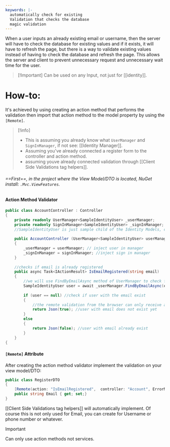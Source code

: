 ```yaml
---
keywords: |-
  automatically check for existing 
  Validation that checks the database
  magic validation
---
```

When a user inputs an already existing email or username, then the server will have to check the database for existing values and if it exists, it will have to refresh the page, but there is a way to validate existing values instead of having to check the database and refresh the page.
This allows the server and client to prevent unnecessary request and unnecessary wait time for the user.
>[!Important] Can be used on any Input, not just for [[identity]].
# How-to:
It's achieved by using creating an action method that performs the validation then import that action method to the model property by using the `[Remote]`.
>[!info]
> - This is assuming you already know what `UserManager` and `SignInManager`, if not see: [[Identity Manager]].
> - Assuming you've already connected a register form to the controller and action method.
> - assuming youve already connected validation through [[Client Side Validations tag helpers]].
###### ==First==, in the project where the View Model/DTO is located, NuGet install: `.Mvc.ViewFeatures`.
#### Action Method Validator
```c#
public class AccountController : Controller 
{
	private readonly UserManager<SampleIdentityUser> _userManager;
	private readonly SignInManager<SampleIdentityUser> _signInManager;
	//SampleIdentityUser is just sample child of the Identity Models, change it as necessary.
	
	public AccountController (UserManager<SampleIdentityUser> userManager, SignInManager<SampleIdentityUser> signInManager)
	{
		_userManager = userManager; // inject user in manager
		_signInManager = signInManager; //inject sign in manager
	}
	
	//checks if email is already registered
	public async Task<IActionResult> IsEmailRegistered(string email)
	{
		//we will use FindByEmailAsync method of UserManager to check for any email.
		SampleIdentityUser user = await _userManager.FindByEmailAsync(email);
		
		if (user == null) //check if user with the email exist
		{
			//the remote validation from the browser can only receive a json result.
			return Json(true); //user with email does not exist yet
		}
		else
		{
			return Json(false); //user with email already exist
		}
	}
{
```
#### `[Remote]` Attribute
After creating the action method validator implement the validation on your view model/DTO:
```c#
public class RegisterDTO
{
	[Remote(action: "IsEmailRegistered",  controller: "Account", ErrorMessage = "Email is already registered")]
	public string Email { get; set;}
}
```
[[Client Side Validations tag helpers]] will automatically implement. Of course this is not only used for Email, you can create for Username or phone number or whatever.
>[!important]
>Can only use action methods not services.